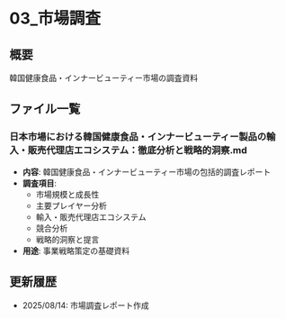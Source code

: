 # 03_市場調査

## 概要
韓国健康食品・インナービューティー市場の調査資料

## ファイル一覧

### 日本市場における韓国健康食品・インナービューティー製品の輸入・販売代理店エコシステム：徹底分析と戦略的洞察.md
- **内容**: 韓国健康食品・インナービューティー市場の包括的調査レポート
- **調査項目**: 
  - 市場規模と成長性
  - 主要プレイヤー分析
  - 輸入・販売代理店エコシステム
  - 競合分析
  - 戦略的洞察と提言
- **用途**: 事業戦略策定の基礎資料

## 更新履歴
- 2025/08/14: 市場調査レポート作成

